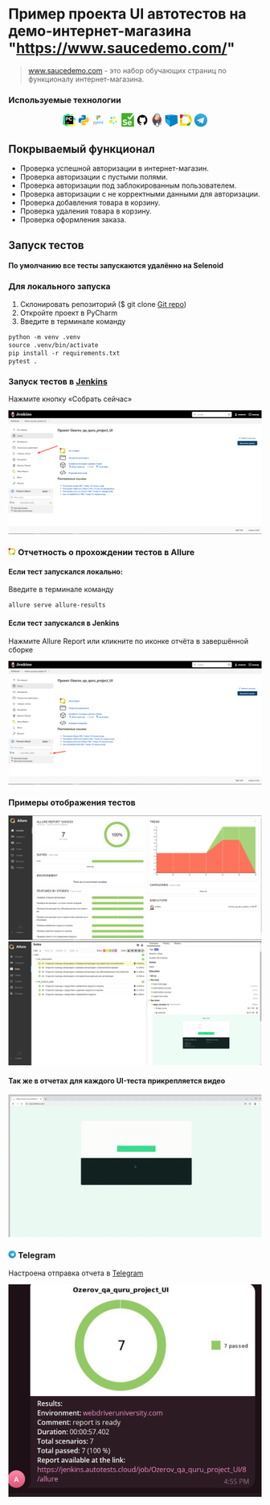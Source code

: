 # Пример проекта UI автотестов на демо-интернет-магазина "https://www.saucedemo.com/"
> www.saucedemo.com - это набор обучающих страниц по функционалу интернет-магазина.

### Используемые технологии
<p  align="center">
  <code><img width="5%" title="Pycharm" src="images/logo/pycharm.png"></code>
  <code><img width="5%" title="Python" src="images/logo/python.png"></code>
  <code><img width="5%" title="Pytest" src="images/logo/pytest.png"></code>
  <code><img width="5%" title="Selene" src="images/logo/selene.png"></code>
  <code><img width="5%" title="Selenium" src="images/logo/selenium.png"></code>
  <code><img width="5%" title="GitHub" src="images/logo/github.png"></code>
  <code><img width="5%" title="Jenkins" src="images/logo/jenkins.png"></code>
  <code><img width="5%" title="Selenoid" src="images/logo/selenoid.png"></code>
  <code><img width="5%" title="Allure Report" src="images/logo/allure_report.png"></code>
  <code><img width="5%" title="Telegram" src="images/logo/tg.png"></code>
</p>

## Покрываемый функционал
- Проверка успешной авторизации в интернет-магазин.
- Проверка авторизации с пустыми полями.
- Проверка авторизации под заблокированным пользователем.
- Проверка авторизации с не корректными данными для авторизации.
- Проверка добавления товара в корзину.
- Проверка удаления товара в корзину.
- Проверка оформления заказа.


## Запуск тестов
#### По умолчанию все тесты запускаются удалённо на Selenoid

### Для локального запуска
1. Склонировать репозиторий ($ git clone [Git repo](https://github.com/Obrams/qa_guru_project_UI))
2. Откройте проект в PyCharm
3. Введите в терминале команду
``` 
python -m venv .venv
source .venv/bin/activate
pip install -r requirements.txt
pytest .
```

### Запуск тестов в [Jenkins](https://jenkins.autotests.cloud/job/Ozerov_qa_quru_project_UI)
Нажмите кнопку «Собрать сейчас»
<p><img src="images/screenshot/jenkins_job.png"></p>

### <img width="3%" title="Allure Report" src="images/logo/allure_report.png"> Отчетность о прохождении тестов в Allure
#### Если тест запускался локально:
Введите в терминале команду 
```
allure serve allure-results
``` 
#### Если тест запускался в Jenkins
Нажмите Allure Report или кликните по иконке отчёта в завершённой сборке
<p><img title="Jenkins_Allure" src="images/screenshot/jenkins_allure.png"></p>

### Примеры отображения тестов
<img title="Allure_Report" src="images/screenshot/Allure Report0.png">
<img title="Allure_Example_Report" src="images/screenshot/Allure Report.png">

#### Так же в отчетах для каждого UI-теста прикрепляется видео
<img src="images/screenshot/video.gif">

### <p><img width="3%" title="Telegram" src="images/logo/tg.png"> Telegram</p>
<p>Настроена отправка отчета в <a href='https://t.me/aqa_report_bot'>Telegram</a></p>
<img title="Telegram_report_screen" src="images/screenshot/telegram.png">